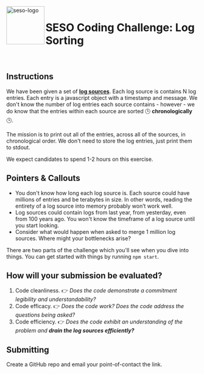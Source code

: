 <img align="left" width="100px" height="100px" src="https://seso-static-assets-localhost.s3.amazonaws.com/seso-logo-green-100x100.png" alt="seso-logo">

# SESO Coding Challenge: Log Sorting

<br>

## Instructions

We have been given a set of [**log sources**](https://github.com/sesolabor/coding-challenge/blob/master/lib/log-source.js).  Each log source is contains N log entries.  Each entry is a javascript object with a timestamp and message.  We don't know the number of log entries each source contains - however - we do know that the entries within each source are sorted 🕒 **chronologically** 🕒.

The mission is to print out all of the entries, across all of the sources, in chronological order. We don't need to store the log entries,  just print them to stdout.

We expect candidates to spend 1-2 hours on this exercise.

## Pointers & Callouts

* You don't know how long each log source is.  Each source could have millions of entries and be terabytes in size. In other words, reading the entirety of a log source into memory probably won’t work well.
* Log sources could contain logs from last year, from yesterday, even from 100 years ago. You won't know the timeframe of a log source until you start looking.
* Consider what would happen when asked to merge 1 million log sources.  Where might your bottlenecks arise?

There are two parts of the challenge which you'll see when you dive into things.  You can get started with things by running `npm start`.


## How will your submission be evaluated?

1. Code cleanliness. 👉 *Does the code demonstrate a commitment legibility and understandability?*
1. Code efficacy. 👉 *Does the code work? Does the code address the questions being asked?*
1. Code efficiency. 👉 *Does the code exhibit an understanding of the problem and **drain the log sources efficiently?***

## Submitting

Create a GitHub repo and email your point-of-contact the link.